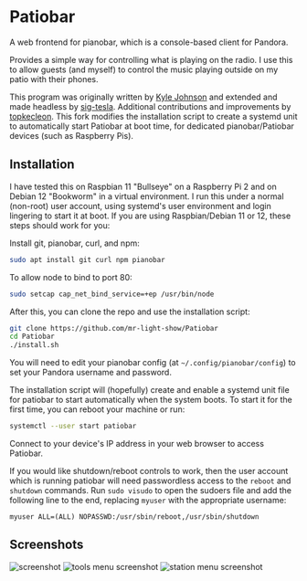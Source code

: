 # Patiobar

A web frontend for pianobar, which is a console-based client for Pandora.

Provides a simple way for controlling what is playing on the radio.
I use this to allow guests (and myself) to control the music playing
outside on my patio with their phones.

This program was originally written by
[Kyle Johnson](https://github.com/kylejohnson/Patiobar)
and extended and made headless by
[sig-tesla](https://github.com/sig-tesla/Patiobar).
Additional contributions and improvements by
[topkecleon](https://github.com/topkecleon/Patiobar).
This fork modifies the installation script to create a systemd unit to
automatically start Patiobar at boot time, for dedicated
pianobar/Patiobar devices (such as Raspberry Pis).

## Installation

I have tested this on Raspbian 11 "Bullseye" on a Raspberry Pi 2 and on
Debian 12 "Bookworm" in a virtual environment. I run this under a normal
(non-root) user account, using systemd's user environment and login
lingering to start it at boot. If you are using Raspbian/Debian 11 or
12, these steps should work for you:

Install git, pianobar, curl, and npm:

```bash
sudo apt install git curl npm pianobar
```

To allow node to bind to port 80:

```bash
sudo setcap cap_net_bind_service=+ep /usr/bin/node
```

After this, you can clone the repo and use the installation script:

```bash
git clone https://github.com/mr-light-show/Patiobar
cd Patiobar
./install.sh
```

You will need to edit your pianobar config
(at `~/.config/pianobar/config`) to set your
Pandora username and password.

The installation script will (hopefully) create and enable a systemd
unit file for patiobar to start automatically when the system boots.
To start it for the first time, you can reboot your machine or run:

```bash
systemctl --user start patiobar
```

Connect to your device's IP address in your web browser to access
Patiobar.

If you would like shutdown/reboot controls to work, then the user
account which is running patiobar will need passwordless access to the
`reboot` and `shutdown` commands. Run `sudo visudo` to open the sudoers
file and add the following line to the end, replacing `myuser` with the
appropriate username:

```
myuser ALL=(ALL) NOPASSWD:/usr/sbin/reboot,/usr/sbin/shutdown
```

## Screenshots

![screenshot](https://i.imgur.com/0ENDwvw.jpeg)
![tools menu screenshot](https://i.imgur.com/2lhFC4I.jpeg)
![station menu screenshot](https://i.imgur.com/yym1moG.jpeg)